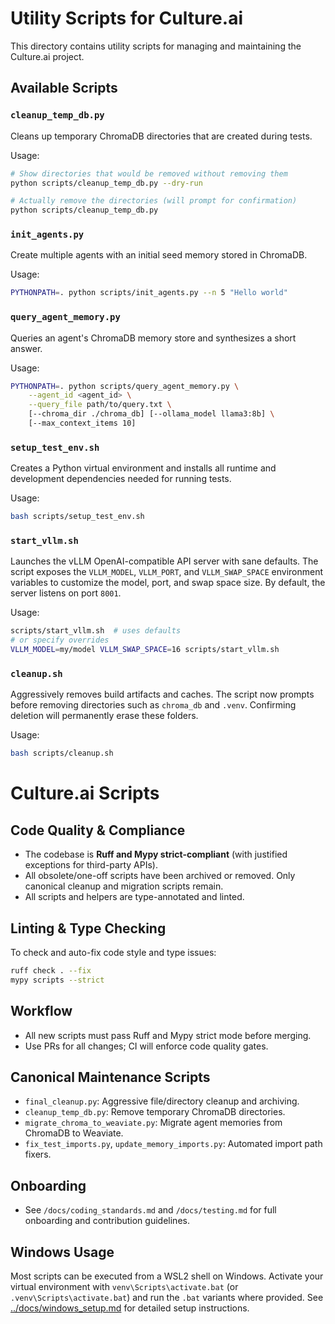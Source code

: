 # Utility Scripts for Culture.ai

This directory contains utility scripts for managing and maintaining the Culture.ai project.

## Available Scripts

### `cleanup_temp_db.py`

Cleans up temporary ChromaDB directories that are created during tests.

Usage:
```bash
# Show directories that would be removed without removing them
python scripts/cleanup_temp_db.py --dry-run

# Actually remove the directories (will prompt for confirmation)
python scripts/cleanup_temp_db.py
```

### `init_agents.py`

Create multiple agents with an initial seed memory stored in ChromaDB.

Usage:
```bash
PYTHONPATH=. python scripts/init_agents.py --n 5 "Hello world"
```

### `query_agent_memory.py`

Queries an agent's ChromaDB memory store and synthesizes a short answer.

Usage:
```bash
PYTHONPATH=. python scripts/query_agent_memory.py \
    --agent_id <agent_id> \
    --query_file path/to/query.txt \
    [--chroma_dir ./chroma_db] [--ollama_model llama3:8b] \
    [--max_context_items 10]
```

### `setup_test_env.sh`

Creates a Python virtual environment and installs all runtime and development
dependencies needed for running tests.

Usage:
```bash
bash scripts/setup_test_env.sh
```

### `start_vllm.sh`

Launches the vLLM OpenAI-compatible API server with sane defaults. The script
exposes the `VLLM_MODEL`, `VLLM_PORT`, and `VLLM_SWAP_SPACE` environment
variables to customize the model, port, and swap space size. By default, the
server listens on port `8001`.

Usage:
```bash
scripts/start_vllm.sh  # uses defaults
# or specify overrides
VLLM_MODEL=my/model VLLM_SWAP_SPACE=16 scripts/start_vllm.sh
```

### `cleanup.sh`

Aggressively removes build artifacts and caches. The script now prompts before
removing directories such as `chroma_db` and `.venv`. Confirming deletion will
permanently erase these folders.

Usage:
```bash
bash scripts/cleanup.sh
```

# Culture.ai Scripts

## Code Quality & Compliance
- The codebase is **Ruff and Mypy strict-compliant** (with justified exceptions for third-party APIs).
- All obsolete/one-off scripts have been archived or removed. Only canonical cleanup and migration scripts remain.
- All scripts and helpers are type-annotated and linted.

## Linting & Type Checking
To check and auto-fix code style and type issues:

```sh
ruff check . --fix
mypy scripts --strict
```

## Workflow
- All new scripts must pass Ruff and Mypy strict mode before merging.
- Use PRs for all changes; CI will enforce code quality gates.

## Canonical Maintenance Scripts
- `final_cleanup.py`: Aggressive file/directory cleanup and archiving.
- `cleanup_temp_db.py`: Remove temporary ChromaDB directories.
- `migrate_chroma_to_weaviate.py`: Migrate agent memories from ChromaDB to Weaviate.
- `fix_test_imports.py`, `update_memory_imports.py`: Automated import path fixers.

## Onboarding
- See `/docs/coding_standards.md` and `/docs/testing.md` for full onboarding and contribution guidelines.

## Windows Usage
Most scripts can be executed from a WSL2 shell on Windows. Activate your virtual
environment with `venv\Scripts\activate.bat` (or `.venv\Scripts\activate.bat`)
and run the `.bat` variants where provided. See
[../docs/windows_setup.md](../docs/windows_setup.md) for detailed setup
instructions.
